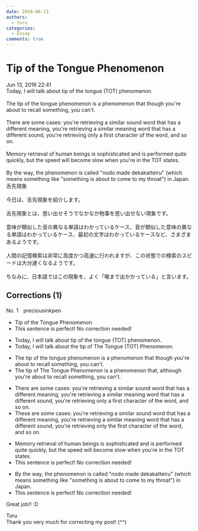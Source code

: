 ```yaml
---
date: 2016-06-13
authors:
  - toru
categories:
  - Essay
comments: true
---
```


# Tip of the Tongue Phenomenon
<div class="date">Jun 13, 2016 22:41</div>
<div id="post"><div id="body_show_ori">
Today, I will talk about tip of the tongue (TOT) phenomenon.<br/><br/>The tip of the tongue phenomenon is a phenomenon that though you're about to recall something, you can't.<br/><br/>There are some cases: you're retrieving a similar sound word that has a different meaning, you're retrieving a similar meaning word that has a different sound, you're retrieving only a first character of the word, and so on.<br/><br/>Memory retrieval of human beings is sophisticated and is performed quite quickly, but the speed will become slow when you're in the TOT states.<br/><br/>By the way, the phenomenon is called "nodo made dekakatteiru" (which means something like "something is about to come to my throat") in Japan.
</div></div>

<!-- more -->

<div id="post_ja"><div id="body_show_mo">
舌先現象<br/><br/>今日は、舌先現象を紹介します。<br/><br/>舌先現象とは、思い出せそうでなかなか物事を思い出せない現象です。<br/><br/>意味が類似した音の異なる単語はわかっているケース、音が類似した意味の異なる単語はわかっているケース、最初の文字はわかっているケースなど、さまざまあるようです。<br/><br/>人間の記憶検索は非常に高度かつ高速に行われますが、この状態での検索のスピードは大分遅くなるようです。<br/><br/>ちなみに、日本語ではこの現象を、よく「喉まで出かかっている」と言います。
</div></div>

## Corrections (1)
<div id="block"><div class="first_name"> No. 1　<span class="just_name">preciousinkpen</span></div><div id="block2">
<ul class="correction_field">
<li class="incorrect">Tip of the Tongue Phenomenon</li>
<li class="corrected perfect">This sentence is perfect! No correction needed!</li>
</ul>
<ul class="correction_field">
<li class="incorrect">Today, I will talk about tip of the tongue (TOT) phenomenon.</li>
<li class="corrected correct">
Today, I will talk about <span class="f_blue">the </span>tip of <span class="f_blue">T</span>he <span class="f_blue">T</span>ongue (TOT) <span class="f_blue">P</span>henomenon.
</li>
</ul>
<ul class="correction_field">
<li class="incorrect">The tip of the tongue phenomenon is a phenomenon that though you're about to recall something, you can't.</li>
<li class="corrected correct">
The tip of The Tongue Phenomenon is a phenomenon that<span class="f_blue">,</span> <span class="f_blue">al</span>though you're about to recall something, you can't.
</li>
</ul>
<ul class="correction_field">
<li class="incorrect">There are some cases: you're retrieving a similar sound word that has a different meaning, you're retrieving a similar meaning word that has a different sound, you're retrieving only a first character of the word, and so on.</li>
<li class="corrected correct">
The<span class="f_blue">s</span>e are some cases: you're retrieving a similar sound word that has a different meaning, you're retrieving a similar meaning word that has a different sound, you're retrieving only <span class="f_blue">the</span> first character of the word, and so on.
</li>
</ul>
<ul class="correction_field">
<li class="incorrect">Memory retrieval of human beings is sophisticated and is performed quite quickly, but the speed will become slow when you're in the TOT states.</li>
<li class="corrected perfect">This sentence is perfect! No correction needed!</li>
</ul>
<ul class="correction_field">
<li class="incorrect">By the way, the phenomenon is called "nodo made dekakatteiru" (which means something like "something is about to come to my throat") in Japan.</li>
<li class="corrected perfect">This sentence is perfect! No correction needed!</li>
</ul>
<p class="comment_small">
 Great job!! :D
</p>

</div><div class="name"><span class="just_name">Toru</span><br>
Thank you very much for correcting my post! (^^)
</div>
</div>
